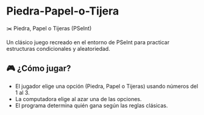 # Piedra-Papel-o-Tijera
✂️ Piedra, Papel o Tijeras (PSeInt)

Un clásico juego recreado en el entorno de PSeInt para practicar estructuras condicionales y aleatoriedad.

## 🎮 ¿Cómo jugar?

- El jugador elige una opción (Piedra, Papel o Tijeras) usando números del 1 al 3.
- La computadora elige al azar una de las opciones.
- El programa determina quién gana según las reglas clásicas.
